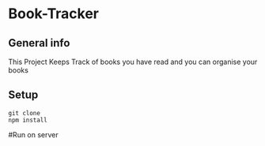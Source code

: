 # Book-Tracker

## General info
This Project Keeps Track of books you have read and you can organise your books

## Setup
```````````````
git clone
npm install
```````````````
#Run on server
